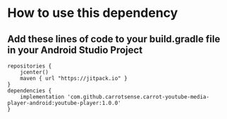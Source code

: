 # How to use this dependency

## Add these lines of code to your build.gradle file in your Android Studio Project
```
repositories {
    jcenter()
    maven { url "https://jitpack.io" }
}
dependencies {
    implementation 'com.github.carrotsense.carrot-youtube-media-player-android:youtube-player:1.0.0'
}
```
